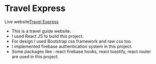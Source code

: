 # Travel Express

Live website[Travel Express](https://github.com/facebook/create-react-app)

* This is a travel guide website.
* I used React JS to build this project.
* For design I used Bootstrap css framework and raw css too.
* I implemented firebase authentication system in this project.
* Some packages like : react firebase hooks, react toastify, react router are used in this project.


